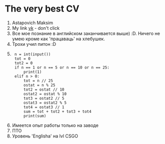 #  The very best CV
1. Astapovich Maksim
2. My link [vk](vk.com/this_is_schaman) - don't click
3. Все мое познание в английском заканчивается выше) :D. Ничего не умею кроме как 'працаваць' на хлебушек.
4. Трохи учил питон :D
5.
        n = int(input())
        tot = 0
        tot2 = 0
        if n == 1 or n == 5 or n == 10 or n == 25:
            print(1)
        elif n > 0:
            tot = n // 25
            ostat = n % 25
            tot2 = ostat // 10
            ostat2 = ostat % 10
            tot3 = ostat2 // 5
            ostat3 = ostat2 % 5
            tot4 = ostat3 // 1
            sum = tot + tot2 + tot3 + tot4
            print(sum)
6. Имеется опыт работы только на заводе
7. ПТО
8. Уровень 'Englisha' на lvl CSGO

